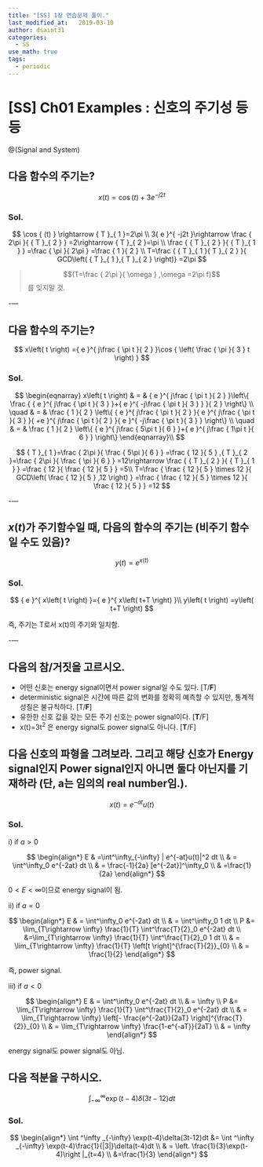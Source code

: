 ```yaml
---
title: "[SS] 1장 연습문제 풀이."
last_modified_at:   2019-03-10
author: dsaint31
categories: 
  - SS
use_math: true
tags: 
  - periodic
---
```


# [SS] Ch01 Examples : 신호의 주기성 등등

@(Signal and System)

## 다음 함수의 주기는?

$$x\left( t \right) =\cos { (t) } +3{ e }^{ -j2t }$$

### Sol.

$$
\cos { (t) } \rightarrow { T }_{ 1 }=2\pi \\ 
3{ e }^{ -j2t }\rightarrow \frac { 2\pi }{ { T }_{ 2 } } =2\rightarrow { T }_{ 2 }=\pi \\ 
\frac { { T }_{ 2 } }{ { T }_{ 1 } } =\frac { \pi }{ 2\pi } =\frac { 1 }{ 2 } \\ 
T=\frac { { T }_{ 1 }{ T }_{ 2 } }{ GCD\left( { T }_{ 1 },{ T }_{ 2 } \right)} =2\pi
$$

> $$(T=\frac { 2\pi }{ \omega } ,\omega =2\pi f)$$를 잊지말 것.

-—

## 다음 함수의 주기는?

$$
x\left( t \right) ={ e }^{ j\frac { \pi t }{ 2 } }\cos { \left( \frac { \pi }{ 3 } t \right) } 
$$

### Sol.

$$
\begin{eqnarray} 
x\left( t \right) & = & { e }^{ j\frac { \pi t }{ 2 } }\left\{ \frac { { e }^{ j\frac { \pi t }{ 3 } }+{ e }^{ -j\frac { \pi t }{ 3 } } }{ 2 } \right\} \\ 
\quad & = & \frac { 1 }{ 2 } \left\{ { e }^{ j\frac { \pi t }{ 2 } }{ e }^{ j\frac { \pi t }{ 3 } }{ +e }^{ j\frac { \pi t }{ 2 } }{ e }^{ -j\frac { \pi t }{ 3 } } \right\} \\ 
\quad & = & \frac { 1 }{ 2 } \left\{ { e }^{ j\frac { 5\pi t }{ 6 } }+{ e }^{ j\frac { 1\pi t }{ 6 } } \right\} \end{eqnarray}\\ 
$$

$$
{ T }_{ 1 }=\frac { 2\pi }{ \frac { 5\pi }{ 6 } } =\frac { 12 }{ 5 } ,{ T }_{ 2 }=\frac { 2\pi }{ \frac { \pi }{ 6 } } =12\rightarrow \frac { { T }_{ 2 } }{ { T }_{ 1 } } =\frac { 12 }{ \frac { 12 }{ 5 } } =5\\ 
T=\frac { \frac { 12 }{ 5 } \times 12 }{ GCD\left( \frac { 12 }{ 5 } ,12 \right) } =\frac { \frac { 12 }{ 5 } \times 12 }{ \frac { 12 }{ 5 } } =12
$$

-—

## $x(t)$가 주기함수일 때, 다음의 함수의 주기는 (비주기 함수일 수도 있음)?

$$
y\left( t \right) ={ e }^{ x\left( t \right) }
$$

### Sol.

$$
{ e }^{ x\left( t \right) }={ e }^{ x\left( t+T \right) }\\ y\left( t \right) =y\left( t+T \right) 
$$

즉, 주기는 T로서 x(t)의 주기와 일치함.

-—

## 다음의 참/거짓을 고르시오.

* 어떤 신호는 energy signal이면서 power signal일 수도 있다. [T/**F**]
* deterministic signal은 시간에 따른 값의 변화를 정확히 예측할 수 있지만, 통계적 성질은 불규칙하다. [T/**F**]
* 유한한 신호 값을 갖는 모든 주기 신호는 power signal이다. [**T**/F]
* x(t)=3t<sup>2</sup> 은 energy signal도 power signal도 아니다. [**T**/F]

## 다음 신호의 파형을 그려보라. 그리고 해당 신호가 Energy signal인지 Power signal인지 아니면 둘다 아닌지를 기재하라 (단, a는 임의의 real number임.).

$$
x(t)= e^{-at}u(t)
$$

### Sol.

i) if $a>0$

$$
\begin{align*}
E & =\int^\infty_{-\infty} | e^{-at}u(t)|^2 dt \\
 & = \int^\infty_0 e^{-2at} dt \\
 & = \frac{-1}{2a} [e^{-2at}]^\infty_0 \\
 & =\frac{1}{2a}
\end{align*}
$$

$0<E <\infty$이므로 energy signal이 됨.



ii) if $a=0$

$$
\begin{align*}
E & = \int^\infty_0 e^{-2at} dt \\
& = \int^\infty_0 1 dt \\ 
P &=  \lim_{T\rightarrow \infty} \frac{1}{T} \int^\frac{T}{2}_0 e^{-2at} dt \\
&=\lim_{T\rightarrow \infty} \frac{1}{T} \int^\frac{T}{2}_0 1 dt \\
& =   \lim_{T\rightarrow \infty} \frac{1}{T} \left[t \right]^{\frac{T}{2}}_{0} \\
& = \frac{1}{2}
\end{align*}
$$

즉, power signal.

iii) if $a<0$

$$
\begin{align*}
E & = \int^\infty_0 e^{-2at} dt \\
& = \infty \\
P &=  \lim_{T\rightarrow \infty} \frac{1}{T} \int^\frac{T}{2}_0 e^{-2at} dt \\
& =   \lim_{T\rightarrow \infty} \left[- \frac{e^{-2at}}{2aT} \right]^{\frac{T}{2}}_{0} \\
& =   \lim_{T\rightarrow \infty} \frac{1-e^{-aT}}{2aT} \\
& = \infty
\end{align*}
$$

energy signal도 power signal도 아님.

## 다음 적분을 구하시오.

$$
\int ^\infty _{-\infty} \exp(t-4)\delta(3t-12)dt
$$

### Sol.

$$
\begin{align*}
\int ^\infty _{-\infty} \exp(t-4)\delta(3t-12)dt &= \int ^\infty _{-\infty} \exp(t-4)\frac{1}{|3|}\delta(t-4)dt \\
& = \left. \frac{1}{3}\exp(t-4)\right |_{t=4} \\
&=\frac{1}{3}
\end{align*}
$$

